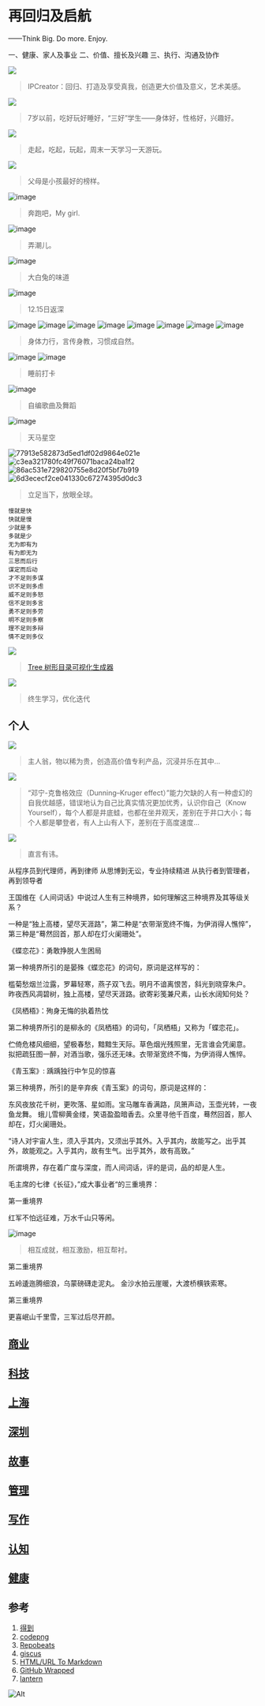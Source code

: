 # 再回归及启航
——Think Big. Do more. Enjoy.

一、健康、家人及事业
二、价值、擅长及兴趣
三、执行、沟通及协作

![](/img/sunsea.jpeg)
> IPCreator：回归、打造及享受真我，创造更大价值及意义，艺术美感。

![](/img/ohyeah.jpeg)
> 7岁以前，吃好玩好睡好，“三好”学生——身体好，性格好，兴趣好。

![](/img/lovesugar.jpeg)
> 走起，吃起，玩起，周末一天学习一天游玩。

![](/img/reading.jpeg)
> 父母是小孩最好的榜样。

![image](https://user-images.githubusercontent.com/95151698/145704334-fb1cc3d6-d1bd-4892-9be0-9515c4977724.png)
> 奔跑吧，My girl.

![image](https://user-images.githubusercontent.com/95151698/145708087-b769692d-a7a8-4aa4-97fc-b4389f0c9553.png)
> 弄潮儿。

![image](https://user-images.githubusercontent.com/95151698/146109777-3113c9ef-73eb-4fb0-960c-e510f929ef90.png)
> 大白兔的味道

![image](https://user-images.githubusercontent.com/95151698/146109789-4a6e364a-7865-49e5-8c94-4f005b5e33f1.png)
> 12.15日返深

![image](https://user-images.githubusercontent.com/95151698/146642647-218dfb5d-ed17-4569-ab92-fea30dbd6793.png)
![image](https://user-images.githubusercontent.com/95151698/146642650-205ee6c0-2c5a-4de7-b6e3-5f6d07383699.png)
![image](https://user-images.githubusercontent.com/95151698/146642642-d6d4e6f4-b049-40cb-b787-1a9068fe3f00.png)
![image](https://user-images.githubusercontent.com/95151698/146642662-51f7e68f-3789-4943-ac36-5bc9db763bcd.png)
![image](https://user-images.githubusercontent.com/95151698/146642686-e5a88539-e2c0-43c8-af8d-ccb71ff6b660.png)
![image](https://user-images.githubusercontent.com/95151698/146642704-208d6c65-e220-47c0-95dc-aa82e57bf15f.png)
![image](https://user-images.githubusercontent.com/95151698/146642633-6f85fd01-deb5-41e4-ae1e-d720de9b8d8c.png)
![image](https://user-images.githubusercontent.com/95151698/146642895-04542028-09c6-4e50-8eb1-4b5f32912874.png)
> 身体力行，言传身教，习惯成自然。

![image](https://user-images.githubusercontent.com/95151698/147207594-a29754e5-e81c-43f8-842a-f7311808c68b.png)
![image](https://user-images.githubusercontent.com/95151698/147207639-da346dc4-ed4d-481a-990c-f1dff2cf2006.png)
> 睡前打卡

![image](https://user-images.githubusercontent.com/95151698/147385541-b300a6e9-23a9-4cb2-8b1e-b200e937dc7b.png)
> 自编歌曲及舞蹈

![image](https://user-images.githubusercontent.com/95151698/146660230-971571f7-8630-4bd4-8285-c2fd0536c6e0.png)
> 天马星空

![77913e582873d5ed1df02d9864e021e](https://user-images.githubusercontent.com/95151698/147406230-570e50e1-9a6d-4099-9e2a-3ad32be7527e.png)
![c3ea321780fc49f76071baca24ba1f2](https://user-images.githubusercontent.com/95151698/147406234-4cc3a9b0-6495-4b97-ab5c-7f440724ad85.png)
![86ac531e729820755e8d20f5bf7b919](https://user-images.githubusercontent.com/95151698/147406235-e07bba03-f5ab-493e-88de-b816a097821f.png)
![6d3ececf2ce041330c67274395d0dc3](https://user-images.githubusercontent.com/95151698/147406239-353c54e2-fcc7-4a03-9fd1-2664d7ee48cd.png)
> 立足当下，放眼全球。

```
慢就是快
快就是慢
少就是多
多就是少
无为即有为
有为即无为
三思而后行
谋定而后动
才不足则多谋
识不足则多虑
威不足则多怒
信不足则多言
勇不足则多劳
明不足则多察
理不足则多辩
情不足则多仪
```

![](/img/lifetree.jpeg)
> [Tree 树形目录可视化生成器](https://devtool.tech/tree)

![](/img/forlife.jpeg)
> 终生学习，优化迭代

## 个人

![](/img/selfdiscipline.jpg)
> 主人翁，物以稀为贵，创造高价值专利产品，沉浸并乐在其中...

![](/img/knowyouself.jpg)
>“邓宁-克鲁格效应（Dunning–Kruger effect）”能力欠缺的人有一种虚幻的自我优越感，错误地认为自己比真实情况更加优秀，认识你自己（Know Yourself），每个人都是井底蛙，也都在坐井观天，差别在于井口大小；每个人都是攀登者，有人上山有人下，差别在于高度速度...

![](/img/IMG_20211009_091931_208.jpg)
>直言有讳。

从程序员到代理师，再到律师
从思博到无讼，专业持续精进
从执行者到管理者，再到领导者

王国维在《人间词话》中说过人生有三种境界，如何理解这三种境界及其等级关系？

一种是“独上高楼，望尽天涯路”，第二种是“衣带渐宽终不悔，为伊消得人憔悴”，第三种是“蓦然回首，那人却在灯火阑珊处”。

《蝶恋花》：勇敢挣脱人生困局

第一种境界所引的是晏殊《蝶恋花》的词句，原词是这样写的：

槛菊愁烟兰泣露，罗幕轻寒，燕子双飞去。明月不谙离恨苦，斜光到晓穿朱户。
昨夜西风凋碧树，独上高楼，望尽天涯路。欲寄彩笺兼尺素，山长水阔知何处？

《凤栖梧》：殉身无悔的执着热忱

第二种境界所引的是柳永的《凤栖梧》的词句，「凤栖梧」又称为「蝶恋花」。

伫倚危楼风细细，望极春愁，黯黯生天际。草色烟光残照里，无言谁会凭阑意。
拟把疏狂图一醉，对酒当歌，强乐还无味。衣带渐宽终不悔，为伊消得人憔悴。

《青玉案》: 踽踽独行中乍见的惊喜

第三种境界，所引的是辛弃疾《青玉案》的词句，原词是这样的：

东风夜放花千树，更吹落、星如雨。宝马雕车香满路，凤箫声动，玉壶光转，一夜鱼龙舞。
蛾儿雪柳黄金缕，笑语盈盈暗香去。众里寻他千百度，蓦然回首，那人却在，灯火阑珊处。

“诗人对宇宙人生，须入乎其内，又须出乎其外。入乎其内，故能写之。出乎其外，故能观之。入乎其内，故有生气。出乎其外，故有高致。”

所谓境界，存在着广度与深度，而人间词话，评的是词，品的却是人生。

毛主席的七律《长征》，”成大事业者“的三重境界：

第一重境界

红军不怕远征难，万水千山只等闲。

![image](https://user-images.githubusercontent.com/95151698/146460317-920e04c1-3a53-4337-a9c8-d068ddd30ad6.png)
> 相互成就，相互激励，相互帮衬。

第二重境界

五岭逶迤腾细浪，乌蒙磅礴走泥丸。
金沙水拍云崖暖，大渡桥横铁索寒。

第三重境界

更喜岷山千里雪，三军过后尽开颜。

## [商业](/commerce.md)
## [科技](/technology.md)
## [上海](/shanghai.md)
## [深圳](/shenzhen.md)
## [故事](/story.md)
## [管理](/management.md)
## [写作](/writing.md)
## [认知](/cognition.md)
## [健康](/health.md)

## 参考

1. [得到](https://www.dedao.cn/)
2. [codepng](https://www.codepng.app)
3. [Repobeats](https://repobeats.axiom.co/configs)
4. [giscus](https://giscus.app/zh-CN)
5. [HTML/URL To Markdown](https://devtool.tech/html-md)
6. [GitHub Wrapped](https://www.githubtrends.io/wrapped)
7. [lantern](https://github.com/getlantern/lantern)

![Alt](https://repobeats.axiom.co/api/embed/c7c2cd5f92aeed889d24ba9f50aaebc6cf918a3c.svg "Repobeats analytics image")
